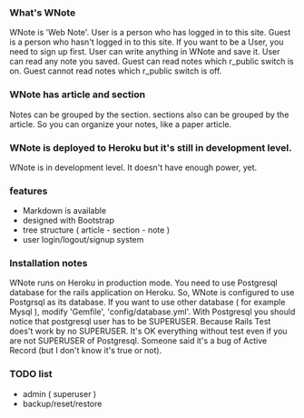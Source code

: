 ### What's WNote

WNote is 'Web Note'.
User is a person who has logged in to this site.
Guest is a person who hasn't logged in to this site.
If you want to be a User, you need to sign up first.
User can write anything in WNote and save it.
User can read any note you saved.
Guest can read notes which r_public switch is on.
Guest cannot read notes which r_public switch is off.

### WNote has article and section

Notes can be grouped by the section.
sections also can be grouped by the article.
So you can organize your notes, like a paper article.

### WNote is deployed to Heroku but it's still in development level.

WNote is in development level.
It doesn't have enough power, yet.

### features

- Markdown is available
- designed with Bootstrap
- tree structure ( article - section - note )
- user login/logout/signup system
### Installation notes

WNote runs on Heroku in production mode.
You need to use Postgresql database for the rails application on Heroku.
So, WNote is configured to use Postgrsql as its database.
If you want to use other database ( for example Mysql ), modify 'Gemfile', 'config/database.yml'.
With Postgresql you should notice that postgresql user has to be SUPERUSER.
Because Rails Test does't work by no SUPERUSER.
It's OK everything without test even if you are not SUPERUSER of Postgresql.
Someone said it's a bug of Active Record (but I don't know it's true or not).

### TODO list

- admin ( superuser )
- backup/reset/restore

